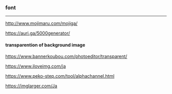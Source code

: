 ### font
---
http://www.mojimaru.com/mojiga/

https://auri.ga/5000generator/



#### transparention of background image 
https://www.bannerkoubou.com/photoeditor/transparent/

https://www.iloveimg.com/ja

https://www.peko-step.com/tool/alphachannel.html

https://imglarger.com/Ja










```
```

```
```

```
```



